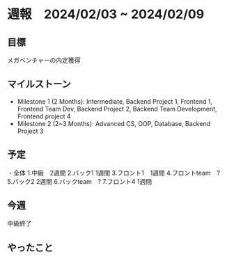 # 週報　2024/02/03 ~ 2024/02/09

## 目標
メガベンチャーの内定獲得

## マイルストーン
- Milestone 1 (2 Months): Intermediate, Backend Project 1, Frontend 1, Frontend Team Dev, Backend Project 2, Backend Team Development, Frontend project 4
- Milestone 2 (2~3 Months): Advanced CS, OOP, Database, Backend Project 3

## 予定
・全体
 1.中級　2週間
 2.バック1 1週間
 3.フロント1　1週間
 4.フロントteam　?
 5.バック2 2週間
 6.バックteam　?
 7.フロント4 1週間

## 今週
中級終了

## やったこと

